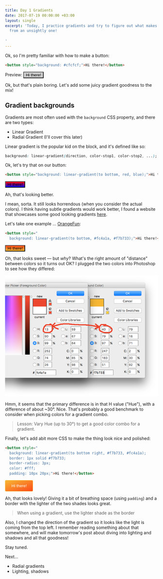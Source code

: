 ```yaml
---
title: Day 1 Gradients
date: 2017-07-19 00:00:00 +03:00
layout: single
excerpt: 'Today, I practice gradients and try to figure out what makes a good gradient
  from an unsightly one!

'
---
```


Ok, so I'm pretty familiar with how to make a button:

```html
<button style="background: #cfcfcf;">Hi there!</button>
```
Preview:
<button style="background: #cfcfcf;">Hi there!</button>

Ok, but that's plain boring. Let's add some juicy gradient goodness to the mix!

## Gradient backgrounds

Gradients are most often used with the `background` CSS property, and there are two types:

- Linear Gradient
- Radial Gradient (I'll cover this later)

Linear gradient is the popular kid on the block, and it's defined like so:

```css
background: linear-gradient(direction, color-stop1, color-stop2, ...);
```

Ok, let's try that on our button:

```html
<button style="background: linear-gradient(to bottom, red, blue);">Hi there!</button>
```
<button style="background: linear-gradient(to bottom, red, blue);">Hi there!</button>

Ah, that's looking better. 

I mean, sorta. It still looks horrendous (when you consider the actual colors). I think having subtle gradients would work better, I found a website that showcases some good looking gradients [here](https://uigradients.com/). 

Let's take one example &hellip; [OrangeFun](https://uigradients.com/#OrangeFun): 

```html
<button style="
  background: linear-gradient(to bottom, #fc4a1a, #f7b733);">Hi there!</button>
```
<button style="background: linear-gradient(to bottom, #fc4a1a, #f7b733);">Hi there!</button>

Oh, that looks sweet &mdash; but *why*? What's the right amount of "distance" between colors so it turns out OK? I plugged the two colors into Photoshop to see how they differed:

![Picking a gradient](/assets/gradient-picking-one.png)

Hmm, it seems that the primary difference is in that H value ("Hue"), with a difference of about ~30&deg;. Nice. That's probably a good benchmark to consider when picking colors for a gradient combo.

> Lesson: Vary Hue (up to 30&deg;) to get a good color combo for a gradient.

Finally, let's add abit more CSS to make the thing look nice and polished:

```html
<button style="
  background: linear-gradient(to bottom right, #f7b733, #fc4a1a);
  border: 1px solid #f7b733;
  border-radius: 3px;
  color: #fff;
  padding: 10px 20px;">Hi there!</button>
```
<button style="
  background: linear-gradient(to bottom right, #f7b733, #fc4a1a);
  border: 1px solid #f7b733;
  border-radius: 3px;
  color: #fff;
  padding: 10px 20px;">Hi there!</button>

Ah, that looks lovely! Giving it a bit of breathing space (using `padding`) and a border with the lighter of the two shades looks great.

> When using a gradient, use the lighter shade as the border

Also, I changed the direction of the gradient so it looks like the light is coming from the top left. I remember reading something about that somewhere, and will make tomorrow's post about diving into lighting and shadows and all that goodness!

Stay tuned.

Next&hellip;
- Radial gradients
- Lighting, shadows
